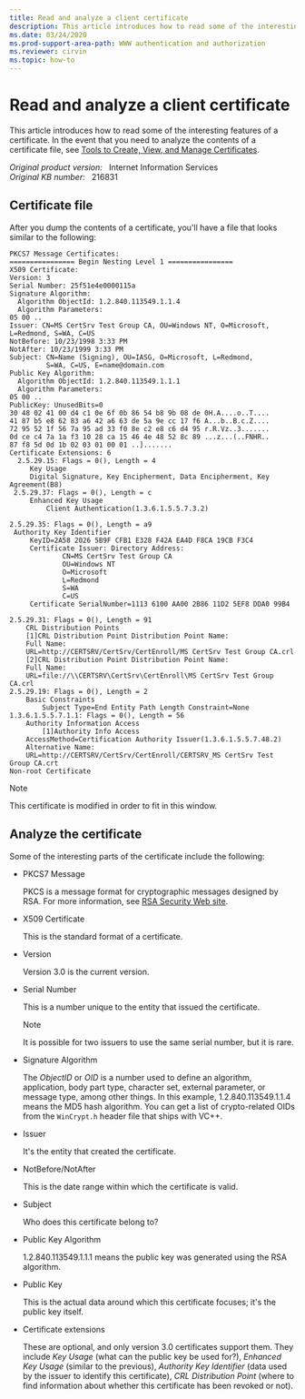 ```yaml
---
title: Read and analyze a client certificate
description: This article introduces how to read some of the interesting features of a certificate.
ms.date: 03/24/2020
ms.prod-support-area-path: WWW authentication and authorization
ms.reviewer: cirvin
ms.topic: how-to
---
```

# Read and analyze a client certificate

This article introduces how to read some of the interesting features of a certificate. In the event that you need to analyze the contents of a certificate file, see [Tools to Create, View, and Manage Certificates](/windows/win32/seccrypto/tools-to-create-view-and-manage-certificates).

_Original product version:_ &nbsp; Internet Information Services  
_Original KB number:_ &nbsp; 216831

## Certificate file

After you dump the contents of a certificate, you'll have a file that looks similar to the following:

```console
PKCS7 Message Certificates:
================ Begin Nesting Level 1 ================
X509 Certificate:
Version: 3
Serial Number: 25f51e4e0000115a
Signature Algorithm:
  Algorithm ObjectId: 1.2.840.113549.1.1.4
  Algorithm Parameters:
05 00 ..
Issuer: CN=MS CertSrv Test Group CA, OU=Windows NT, O=Microsoft, L=Redmond, S=WA, C=US
NotBefore: 10/23/1998 3:33 PM
NotAfter: 10/23/1999 3:33 PM
Subject: CN=Name (Signing), OU=IASG, O=Microsoft, L=Redmond,
         S=WA, C=US, E=name@domain.com
Public Key Algorithm:
  Algorithm ObjectId: 1.2.840.113549.1.1.1
  Algorithm Parameters:
05 00 ..
PublicKey: UnusedBits=0
30 48 02 41 00 d4 c1 0e 6f 0b 86 54 b8 9b 08 de 0H.A....o..T....
41 87 b5 e8 62 83 a6 42 a6 63 de 5a 9e cc 17 f6 A...b..B.c.Z....
72 95 52 1f 56 7a 95 ad 33 f0 8e c2 e8 c6 d4 95 r.R.Vz..3.......
0d ce c4 7a 1a f3 10 28 ca 15 46 4e 48 52 8c 89 ...z...(..FNHR..
87 f8 5d 0d 1b 02 03 01 00 01 ..].......
Certificate Extensions: 6
  2.5.29.15: Flags = 0(), Length = 4
     Key Usage
     Digital Signature, Key Encipherment, Data Encipherment, Key Agreement(B8)
 2.5.29.37: Flags = 0(), Length = c
     Enhanced Key Usage
         Client Authentication(1.3.6.1.5.5.7.3.2)

2.5.29.35: Flags = 0(), Length = a9
 Authority Key Identifier
     KeyID=2A58 2026 5B9F CFB1 E328 F42A EA4D F8CA 19CB F3C4
     Certificate Issuer: Directory Address:
             CN=MS CertSrv Test Group CA
             OU=Windows NT
             O=Microsoft
             L=Redmond
             S=WA
             C=US
     Certificate SerialNumber=1113 6100 AA00 2B86 11D2 5EF8 DDA0 99B4

2.5.29.31: Flags = 0(), Length = 91
    CRL Distribution Points
    [1]CRL Distribution Point Distribution Point Name:
    Full Name:
    URL=http://CERTSRV/CertSrv/CertEnroll/MS CertSrv Test Group CA.crl
    [2]CRL Distribution Point Distribution Point Name:
    Full Name:
    URL=file://\\CERTSRV\CertSrv\CertEnroll\MS CertSrv Test Group CA.crl
2.5.29.19: Flags = 0(), Length = 2
    Basic Constraints
        Subject Type=End Entity Path Length Constraint=None
1.3.6.1.5.5.7.1.1: Flags = 0(), Length = 56
    Authority Information Access
        [1]Authority Info Access
    AccessMethod=Certification Authority Issuer(1.3.6.1.5.5.7.48.2)
    Alternative Name:
    URL=http://CERTSRV/CertSrv/CertEnroll/CERTSRV_MS CertSrv Test Group CA.crt
Non-root Certificate
```

> [!NOTE]
> This certificate is modified in order to fit in this window.

## Analyze the certificate

Some of the interesting parts of the certificate include the following:

- PKCS7 Message

    PKCS is a message format for cryptographic messages designed by RSA. For more information, see [RSA Security Web site](https://www.rsa.com/rsalabs/node.asp?id=2124).
- X509 Certificate

    This is the standard format of a certificate.
- Version

    Version 3.0 is the current version.
- Serial Number

    This is a number unique to the entity that issued the certificate.

    > [!NOTE]
    > It is possible for two issuers to use the same serial number, but it is rare.
- Signature Algorithm

    The *ObjectID* or *OID* is a number used to define an algorithm, application, body part type, character set, external parameter, or message type, among other things. In this example, 1.2.840.113549.1.1.4 means the MD5 hash algorithm. You can get a list of crypto-related OIDs from the `WinCrypt.h` header file that ships with VC++.
- Issuer

    It's the entity that created the certificate.
- NotBefore/NotAfter

    This is the date range within which the certificate is valid.
- Subject

    Who does this certificate belong to?
- Public Key Algorithm

    1.2.840.113549.1.1.1 means the public key was generated using the RSA algorithm.
- Public Key

    This is the actual data around which this certificate focuses; it's the public key itself.
- Certificate extensions

    These are optional, and only version 3.0 certificates support them. They include *Key Usage* (what can the public key be used for?), *Enhanced Key Usage* (similar to the previous), *Authority Key Identifier* (data used by the issuer to identify this certificate), *CRL Distribution Point* (where to find information about whether this certificate has been revoked or not).
